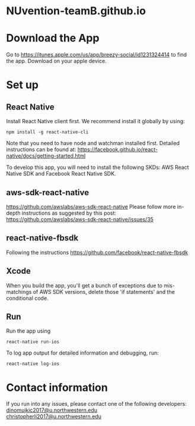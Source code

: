 # NUvention-teamB.github.io

# Download the App
Go to https://itunes.apple.com/us/app/breezy-social/id1231324414 to find the app. Download on your apple device.

# Set up

## React Native
Install React Native client first. We recommend install it globally by using:
```
npm install -g react-native-cli
```
Note that you need to have node and watchman installed first. Detailed instructions can be found at:
https://facebook.github.io/react-native/docs/getting-started.html

To develop this app, you will need to install the following SKDs: AWS React Native SDK and Facebook React Native SDK.

## aws-sdk-react-native
https://github.com/awslabs/aws-sdk-react-native
Please follow more in-depth instructions as suggested by this post:
https://github.com/awslabs/aws-sdk-react-native/issues/35

## react-native-fbsdk
Following the instructions
https://github.com/facebook/react-native-fbsdk

## Xcode
When you build the app, you'll get a bunch of exceptions due to mis-matchings of AWS SDK versions, delete those 'if statements' and the conditional code.

## Run
Run the app using
```
react-native run-ios
```

To log app output for detailed information and debugging, run:
```
react-native log-ios
```

# Contact information
If you run into any issues, please contact one of the following developers:
dinomujkic2017@u.northwestern.edu
christopherli2017@u.northwestern.edu
